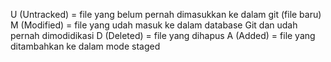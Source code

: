 U (Untracked) = file yang belum pernah dimasukkan ke dalam git (file baru)
M (Modified) = file yang udah masuk ke dalam database Git dan udah pernah dimodidikasi
D (Deleted) = file yang dihapus
A (Added) = file yang ditambahkan ke dalam mode staged
